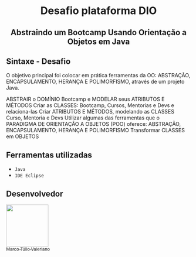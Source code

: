 <h1 align="center"> Desafio plataforma DIO </h1>
<h2 align="center"> Abstraindo um Bootcamp Usando Orientação a Objetos em Java</h2>

## Sintaxe - Desafio

O objetivo principal foi colocar em prática ferramentas da OO: ABSTRAÇÃO, ENCAPSULAMENTO, HERANÇA E POLIMORFISMO, através de um projeto Java.

ABSTRAIR o DOMÍNIO Bootcamp e MODELAR seus ATRIBUTOS E MÉTODOS
Criar as CLASSES: Bootcamp, Cursos, Mentorias e Devs e relaciona-las
Criar ATRIBUTOS E MÉTODOS, modelando as CLASSES Curso, Mentoria e Devs
Utilizar algumas das ferramentas que o PARADIGMA DE ORIENTAÇÃO A OBJETOS (POO) oferece: ABSTRAÇÃO, ENCAPSULAMENTO, HERANÇA E POLIMORFISMO
Transformar CLASSES em OBJETOS


<h2>Ferramentas utilizadas</h2>

- ``Java``
- ``IDE Eclipse``

<h2>Desenvolvedor</h2>

[<img src="[https://avatars.githubusercontent.com/u/28486303?s=400&u=92b82508eb4a739e4a26f62da6b4678665573164&v=4]" width=115><br><sub>Marco Túlio Valeriano</sub>](https://github.com/tuliooov)





